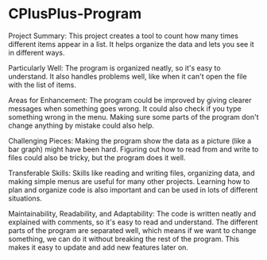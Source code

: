 # CPlusPlus-Program


Project Summary:
This project creates a tool to count how many times different items appear in a list.
It helps organize the data and lets you see it in different ways.


Particularly Well:
The program is organized neatly, so it's easy to understand.
It also handles problems well, like when it can't open the file with the list of items.


Areas for Enhancement:
The program could be improved by giving clearer messages when something goes wrong.
It could also check if you type something wrong in the menu.
Making sure some parts of the program don't change anything by mistake could also help.


Challenging Pieces:
Making the program show the data as a picture (like a bar graph) might have been hard.
Figuring out how to read from and write to files could also be tricky, but the program does it well.


Transferable Skills:
Skills like reading and writing files, organizing data, and making simple menus are useful for many other projects.
Learning how to plan and organize code is also important and can be used in lots of different situations.


Maintainability, Readability, and Adaptability:
The code is written neatly and explained with comments, so it's easy to read and understand.
The different parts of the program are separated well, which means if we want to change something, we can do it without breaking the rest of the program.
This makes it easy to update and add new features later on.




